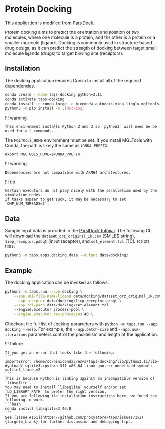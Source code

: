 # Protein Docking

This application is modified from [ParslDock](https://github.com/Parsl/parsl-docking-tutorial/blob/main/ParslDock.ipynb).

Protein docking aims to predict the orientation and position of two molecules, where one molecule is a protein, and the other is a protein or a smaller molecule (ligand).
Docking is commonly used in structure-based drug design, as it can predict the strength of docking between target small molecule ligands (drugs) to target binding site (receptors).

## Installation

The docking application requires Conda to install all of the required dependencies.

```bash
conda create --name taps-docking python=3.11
conda activate taps-docking
conda install -c conda-forge -c bioconda autodock-vina libglu mgltools vmd
python3 -m pip install -e .[docking]
```

!!! warning

    This environment installs Python 2 and 3 so `python3` will need be be used for all commands.

The `MGLTOOLS_HOME` environment must be set.
If you install MGLTools with Conda, the path is likely the same as `CONDA_PREFIX`.
```
export MGLTOOLS_HOME=$CONDA_PREFIX
```

!!! warning

    Dependencies are not compatible with ARM64 architectures.

!!! tip

    Certain executors do not play nicely with the parallelism used by the simulation codes.
    If tasks appear to get suck, it may be necessary to set `OMP_NUM_THREADS=1`.

## Data

Sample input data is provided in the [ParslDock tutorial](https://github.com/Parsl/parsl-docking-tutorial/blob/main/ParslDock.ipynb).
The following CLI will download the `dataset_orz_original_1k.csv` (SMILES string), `1iep_receptor.pdbqt` (input receptor), and `set_element.tcl` (TCL script) files.

```bash
python3 -m taps.apps.docking.data --output data/docking/
```

## Example

The docking application can be invoked as follows.

```bash
python3 -m taps.run --app docking \
    --app.smi-file-name-ligand data/docking/dataset_orz_original_1k.csv \
    --app.receptor data/docking/1iep_receptor.pdbqt \
    --app.tcl-path data/docking/set_element.tcl
    --engine.executor process-pool \
    --engine.executor.max-processes 40 \
```

Checkout the full list of docking parameters with `python -m taps.run --app docking --help`.
For example, the `--app.batch-size` and `--app.num-iterations` parameters control the parallelism and length of the application.

!!! failure

    If you get an error that looks like the following:
    ```
    ImportError: /home/cc/miniconda3/envs/taps-docking/lib/python3.11/lib-dynload/_sqlite3.cpython-311-x86_64-linux-gnu.so: undefined symbol: sqlite3_trace_v2
    ```
    This is because Python is linking against an incompatible version of `libsqlite`.
    You may need to install `libsqlite` yourself and/or set `LD_LIBRARY_PATH` to prefer the right version.
    If you are following the installation instructions here, we found the following to work.
    ```bash
    conda install libsqlite<3.46.0
    ```
    See [Issue #151](https://github.com/proxystore/taps/issues/151){target=_blank} for further discussion and debugging tips.
